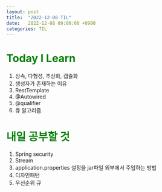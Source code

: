 ```yaml
---
layout: post
title:  "2022-12-08 TIL"
date:   2022-12-08 09:00:00 +0900
categories: TIL
---
```


<span style="color:green"> Today I Learn  </span>
=====================================================
1. 상속, 다형성, 추상화, 캡슐화
2. 생성자가 존재하는 이유
3. RestTemplate
4. @Autowired
5. @qualifier
6. 큐 알고리즘



<span style="color:green"> 내일 공부할 것 </span>
=====================================================
1. Spring security
2. Stream
3. application.properties 설정을 jar파일 외부에서 주입하는 방법
4. 디자인패턴
5. 우선순위 큐

